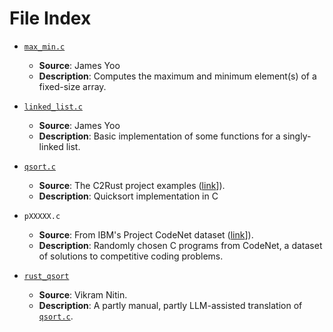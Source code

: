 # File Index

- [`max_min.c`](./max_min.c)
    - **Source**: James Yoo
    - **Description**: Computes the maximum and minimum element(s) of a fixed-size array.

- [`linked_list.c`](./linked_list.c)
    - **Source**: James Yoo
    - **Description**: Basic implementation of some functions for a singly-linked list.

- [`qsort.c`](./qsort.c)
    - **Source**: The C2Rust project examples ([link](https://github.com/immunant/c2rust/tree/master/examples/qsort)]).
    - **Description**: Quicksort implementation in C

- `pXXXXX.c`
    - **Source**: From IBM's Project CodeNet dataset ([link](https://github.com/IBM/Project_CodeNet)]).
    - **Description**: Randomly chosen C programs from CodeNet, a dataset of solutions to competitive coding problems.

 - [`rust_qsort`](./rust_qsort)
    - **Source**: Vikram Nitin.
    - **Description**: A partly manual, partly LLM-assisted translation of [`qsort.c`](./qsort.c).
 
